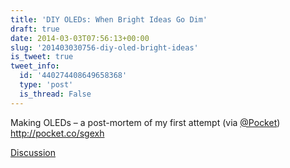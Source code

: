 ```yaml
---
title: 'DIY OLEDs: When Bright Ideas Go Dim'
draft: true
date: 2014-03-03T07:56:13+00:00
slug: '201403030756-diy-oled-bright-ideas'
is_tweet: true
tweet_info:
  id: '440274408649658368'
  type: 'post'
  is_thread: False
---
```




Making OLEDs – a post-mortem of my first attempt (via [@Pocket](https://x.com/Pocket)) <http://pocket.co/sgexh>

[Discussion](https://x.com/sytelus/status/440274408649658368)
